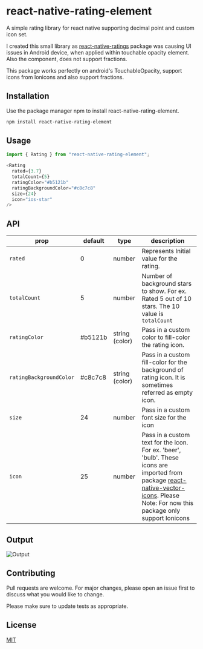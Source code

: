 # react-native-rating-element

A simple rating library for react native supporting decimal point and custom icon set.

I created this small library as [react-native-ratings](https://github.com/Monte9/react-native-ratings) package was causing UI issues in Android device, when applied within touchable opacity element.
Also the <AirbnbRating /> component, does not support fractions.

This package works perfectly on android's TouchableOpacity, support icons from Ionicons and also support fractions.

## Installation

Use the package manager npm to install react-native-rating-element.

```bash
npm install react-native-rating-element
```

## Usage

```javascript
import { Rating } from "react-native-rating-element";

<Rating
  rated={3.7}
  totalCount={5}
  ratingColor="#b5121b"
  ratingBackgroundColor="#c8c7c8"
  size={24}
  icon="ios-star"
/>
```

## API

| prop | default | type | description |
| ---- | ---- | ----| ---- |
| `rated` | 0 | number | Represents Initial value for the rating. |
| `totalCount` | 5 | number | Number of background stars to show. For ex. Rated 5 out of 10 stars. The 10 value is `totalCount` |
| `ratingColor` | #b5121b | string (color) | Pass in a custom color to fill-color the rating icon. |
| `ratingBackgroundColor`| #c8c7c8 | string (color) | Pass in a custom fill-color for the background of rating icon. It is sometimes referred as empty icon. |
| `size` | 24 | number | Pass in a custom font size for the icon |
| `icon` | 25 | number | Pass in a custom text for the icon. For ex. 'beer', 'bulb'. These icons are imported from package [react-native-vector-icons](https://oblador.github.io/react-native-vector-icons/). Please Note: For now this package only support Ionicons |

## Output
![Output](https://i.ibb.co/R7f680V/output.png)

## Contributing

Pull requests are welcome. For major changes, please open an issue first to discuss what you would like to change.

Please make sure to update tests as appropriate.

## License

[MIT](https://choosealicense.com/licenses/mit/)
